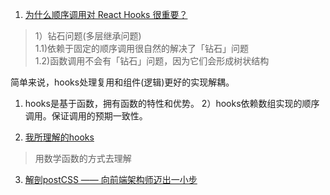 1. [为什么顺序调用对 React Hooks 很重要？](https://overreacted.io/zh-hans/why-do-hooks-rely-on-call-order/)
> 1）钻石问题(多层继承问题)   
> 1.1)依赖于固定的顺序调用很自然的解决了「钻石」问题   
> 1.2)函数调用不会有「钻石」问题，因为它们会形成树状结构

简单来说，hooks处理复用和组件(逻辑)更好的实现解耦。
1) hooks是基于函数，拥有函数的特性和优势。
2）hooks依赖数组实现的顺序调用。保证调用的预期一致性。

2. [我所理解的hooks](https://www.mdeditor.tw/pl/gVeM)
> 用数学函数的方式去理解

3. [解剖postCSS —— 向前端架构师迈出一小步](https://mp.weixin.qq.com/s/P4Uj9g71u5lDzYi9JaMCow)